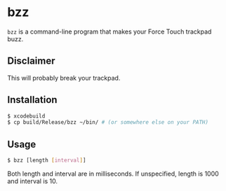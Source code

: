 # bzz

`bzz` is a command-line program that makes your Force Touch trackpad buzz.

## Disclaimer

This will probably break your trackpad.

## Installation

```sh
$ xcodebuild
$ cp build/Release/bzz ~/bin/ # (or somewhere else on your PATH)
```

## Usage

```sh
$ bzz [length [interval]]
```

Both length and interval are in milliseconds.  If unspecified, length is 1000 and interval is 10.
